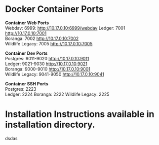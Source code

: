 # Docker Container Ports

**Container Web Ports**   
Webdav: 6999: http://10.17.0.10:6999/webdav
Ledger: 7001 http://10.17.0.10:7001   
Boranga: 7002 http://10.17.0.10:7002   
Wildlife Legacy: 7005 http://10.17.0.10:7005   

**Container Dev Ports**   
Postgres: 9011-9020 http://10.17.0.10:9011   
Ledger: 9021-9030 http://10.17.0.10:9021   
Boranga: 9000-9010 http://10.17.0.10:9001  
Wildlife Legacy: 9041-9050 http://10.17.0.10:9041  

**Container SSH Ports**   
Postgres: 2223  
Ledger: 2224
Boranga: 2222
Wildlife Legacy: 2225

# Installation Instructions available in installation directory.
dsdas


